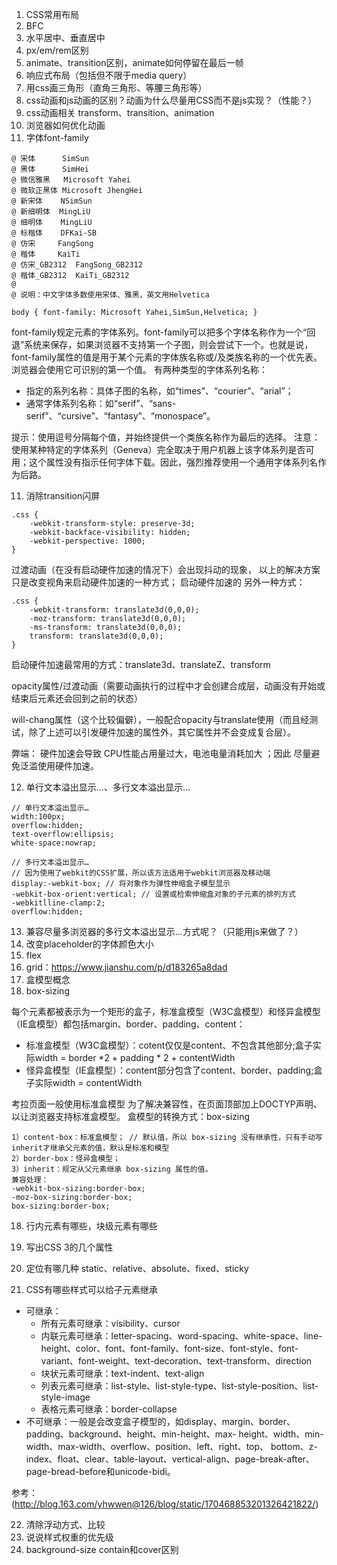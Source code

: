 1. CSS常用布局
2. BFC
3. 水平居中、垂直居中
4. px/em/rem区别
5. animate、transition区别，animate如何停留在最后一帧
6. 响应式布局（包括但不限于media query）
7. 用css画三角形（直角三角形、等腰三角形等）
8. css动画和js动画的区别？动画为什么尽量用CSS而不是js实现？（性能？）
9. css动画相关  transform、transition、animation
9. 浏览器如何优化动画
10. 字体font-family
```
@ 宋体      SimSun
@ 黑体      SimHei
@ 微信雅黑   Microsoft Yahei
@ 微软正黑体 Microsoft JhengHei
@ 新宋体    NSimSun
@ 新细明体  MingLiU
@ 细明体    MingLiU
@ 标楷体    DFKai-SB
@ 仿宋     FangSong
@ 楷体     KaiTi
@ 仿宋_GB2312  FangSong_GB2312
@ 楷体_GB2312  KaiTi_GB2312  
@
@ 说明：中文字体多数使用宋体、雅黑，英文用Helvetica
    
body { font-family: Microsoft Yahei,SimSun,Helvetica; }
```

font-family规定元素的字体系列。font-family可以把多个字体名称作为一个“回退”系统来保存，如果浏览器不支持第一个子图，则会尝试下一个。也就是说，font-family属性的值是用于某个元素的字体族名称或/及类族名称的一个优先表。浏览器会使用它可识别的第一个值。
有两种类型的字体系列名称：
- 指定的系列名称：具体子图的名称，如“times”、“courier”、“arial”；
- 通常字体系列名称：如“serif”、“sans-serif”、“cursive”、“fantasy”、“monospace”。

提示：使用逗号分隔每个值，并始终提供一个类族名称作为最后的选择。
注意：使用某种特定的字体系列（Geneva）完全取决于用户机器上该字体系列是否可用；这个属性没有指示任何字体下载。因此，强烈推荐使用一个通用字体系列名作为后路。

11. 消除transition闪屏
```
.css {
    -webkit-transform-style: preserve-3d;
    -webkit-backface-visibility: hidden;
    -webkit-perspective: 1000;
}
```
过渡动画（在没有启动硬件加速的情况下）会出现抖动的现象， 以上的解决方案只是改变视角来启动硬件加速的一种方式；
启动硬件加速的 另外一种方式：
```
.css {
    -webkit-transform: translate3d(0,0,0);
    -moz-transform: translate3d(0,0,0);
    -ms-transform: translate3d(0,0,0);
    transform: translate3d(0,0,0);
}
```
启动硬件加速最常用的方式：translate3d、translateZ、transform

opacity属性/过渡动画（需要动画执行的过程中才会创建合成层，动画没有开始或结束后元素还会回到之前的状态）

will-chang属性（这个比较偏僻），一般配合opacity与translate使用（而且经测试，除了上述可以引发硬件加速的属性外，其它属性并不会变成复合层）。

弊端： 硬件加速会导致 CPU性能占用量过大，电池电量消耗加大 ；因此 尽量避免泛滥使用硬件加速。

12. 单行文本溢出显示…、多行文本溢出显示…

```
// 单行文本溢出显示…
width:100px;
overflow:hidden;
text-overflow:ellipsis;
white-space:nowrap;

// 多行文本溢出显示…
// 因为使用了webkit的CSS扩展，所以该方法适用于webkit浏览器及移动端
display:-webkit-box; // 将对象作为弹性伸缩盒子模型显示
-webkit-box-orient:vertical; // 设置或检索伸缩盒对象的子元素的排列方式
-webkitlline-clamp:2;
overflow:hidden;
```

13. 兼容尽量多浏览器的多行文本溢出显示…方式呢？（只能用js来做了？）
14. 改变placeholder的字体颜色大小
15. flex
16. grid：https://www.jianshu.com/p/d183265a8dad
17. 盒模型概念
17. box-sizing

每个元素都被表示为一个矩形的盒子，标准盒模型（W3C盒模型）和怪异盒模型（IE盒模型）都包括margin、border、padding、content：
- 标准盒模型（W3C盒模型）：cotent仅仅是content、不包含其他部分;盒子实际width = border *2 + padding * 2 + contentWidth
- 怪异盒模型（IE盒模型）：content部分包含了content、border、padding;盒子实际width = contentWidth

考拉页面一般使用标准盒模型
为了解决兼容性，在页面顶部加上DOCTYP声明、以让浏览器支持标准盒模型。
盒模型的转换方式：box-sizing
```
1）content-box：标准盒模型； // 默认值，所以 box-sizing 没有继承性，只有手动写inherit才继承父元素的值，默认是标准和模型
2）border-box：怪异盒模型；
3）inherit：规定从父元素继承 box-sizing 属性的值。
兼容处理：
-webkit-box-sizing:border-box;
-moz-box-sizing:border-box;
box-sizing:border-box;
```

18. 行内元素有哪些，块级元素有哪些
19. 写出CSS 3的几个属性
20. 定位有哪几种
static、relative、absolute、fixed、sticky

21. CSS有哪些样式可以给子元素继承
- 可继承：
    - 所有元素可继承：visibility、cursor
    - 内联元素可继承：letter-spacing、word-spacing、white-space、line-height、color、font、font-family、font-size、font-style、font-variant、font-weight、text-decoration、text-transform、direction
    - 块状元素可继承：text-indent、text-align
    - 列表元素可继承：list-style、list-style-type、list-style-position、list-style-image
    - 表格元素可继承：border-collapse
- 不可继承：一般是会改变盒子模型的，如display、margin、border、padding、background、height、min-height、max- height、width、min-width、max-width、overflow、position、left、right、top、 bottom、z-index、float、clear、table-layout、vertical-align、page-break-after、 page-bread-before和unicode-bidi。

参考：(http://blog.163.com/yhwwen@126/blog/static/170468853201326421822/)

22. 清除浮动方式、比较
23. 说说样式权重的优先级
24. background-size contain和cover区别